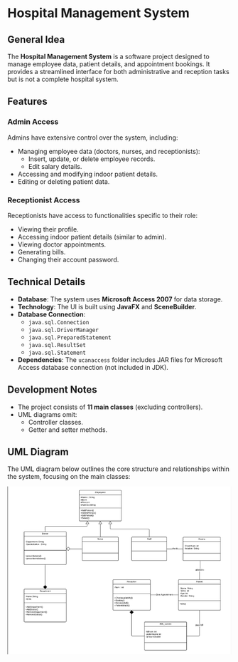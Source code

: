 
# Hospital Management System

## General Idea
The **Hospital Management System** is a software project designed to manage employee data, patient details, and appointment bookings. It provides a streamlined interface for both administrative and reception tasks but is not a complete hospital system.

## Features
### Admin Access
Admins have extensive control over the system, including:
- Managing employee data (doctors, nurses, and receptionists):
  - Insert, update, or delete employee records.
  - Edit salary details.
- Accessing and modifying indoor patient details.
- Editing or deleting patient data.

### Receptionist Access
Receptionists have access to functionalities specific to their role:
- Viewing their profile.
- Accessing indoor patient details (similar to admin).
- Viewing doctor appointments.
- Generating bills.
- Changing their account password.

## Technical Details
- **Database**: The system uses **Microsoft Access 2007** for data storage.
- **Technology**: The UI is built using **JavaFX** and **SceneBuilder**.
- **Database Connection**:
  - `java.sql.Connection`
  - `java.sql.DriverManager`
  - `java.sql.PreparedStatement`
  - `java.sql.ResultSet`
  - `java.sql.Statement`
- **Dependencies**: The `ucanaccess` folder includes JAR files for Microsoft Access database connection (not included in JDK).

## Development Notes
- The project consists of **11 main classes** (excluding controllers).
- UML diagrams omit:
  - Controller classes.
  - Getter and setter methods.

## UML Diagram
The UML diagram below outlines the core structure and relationships within the system, focusing on the main classes:

![UML Diagram](Image.png)
